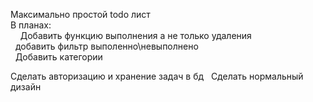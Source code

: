 Максимально простой todo лист
<br/>
В планах:<br/> 
  Добавить функцию выполнения а не только удаления<br/>
  добавить фильтр выполенно\невыполнено <br/>
  Добавить категории <br/>

Сделать авторизацию и хранение задач в бд
  Сделать нормальный дизайн<br/>
